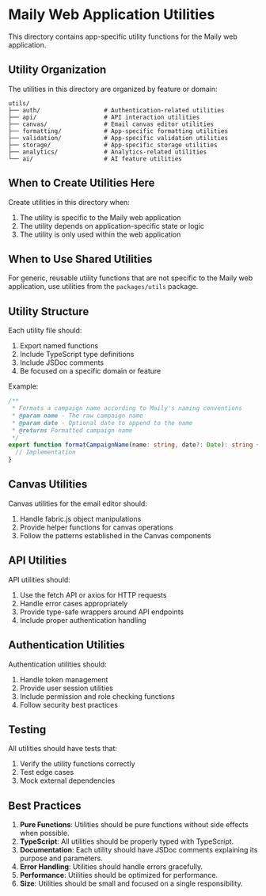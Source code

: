 # Maily Web Application Utilities

This directory contains app-specific utility functions for the Maily web application.

## Utility Organization

The utilities in this directory are organized by feature or domain:

```
utils/
├── auth/                  # Authentication-related utilities
├── api/                   # API interaction utilities
├── canvas/                # Email canvas editor utilities
├── formatting/            # App-specific formatting utilities
├── validation/            # App-specific validation utilities
├── storage/               # App-specific storage utilities
├── analytics/             # Analytics-related utilities
└── ai/                    # AI feature utilities
```

## When to Create Utilities Here

Create utilities in this directory when:

1. The utility is specific to the Maily web application
2. The utility depends on application-specific state or logic
3. The utility is only used within the web application

## When to Use Shared Utilities

For generic, reusable utility functions that are not specific to the Maily web application, use utilities from the `packages/utils` package.

## Utility Structure

Each utility file should:

1. Export named functions
2. Include TypeScript type definitions
3. Include JSDoc comments
4. Be focused on a specific domain or feature

Example:

```typescript
/**
 * Formats a campaign name according to Maily's naming conventions
 * @param name - The raw campaign name
 * @param date - Optional date to append to the name
 * @returns Formatted campaign name
 */
export function formatCampaignName(name: string, date?: Date): string {
  // Implementation
}
```

## Canvas Utilities

Canvas utilities for the email editor should:

1. Handle fabric.js object manipulations
2. Provide helper functions for canvas operations
3. Follow the patterns established in the Canvas components

## API Utilities

API utilities should:

1. Use the fetch API or axios for HTTP requests
2. Handle error cases appropriately
3. Provide type-safe wrappers around API endpoints
4. Include proper authentication handling

## Authentication Utilities

Authentication utilities should:

1. Handle token management
2. Provide user session utilities
3. Include permission and role checking functions
4. Follow security best practices

## Testing

All utilities should have tests that:

1. Verify the utility functions correctly
2. Test edge cases
3. Mock external dependencies

## Best Practices

1. **Pure Functions**: Utilities should be pure functions without side effects when possible.
2. **TypeScript**: All utilities should be properly typed with TypeScript.
3. **Documentation**: Each utility should have JSDoc comments explaining its purpose and parameters.
4. **Error Handling**: Utilities should handle errors gracefully.
5. **Performance**: Utilities should be optimized for performance.
6. **Size**: Utilities should be small and focused on a single responsibility.
